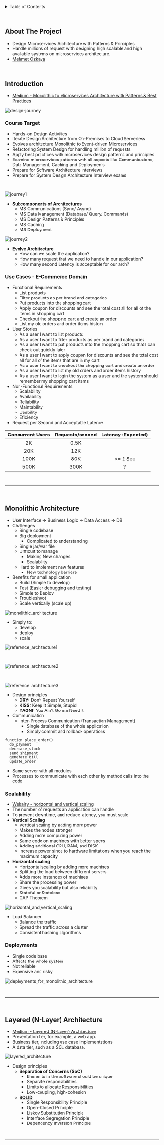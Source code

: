 <details>
  <summary>Table of Contents</summary>
  <ol>
    <li><a href="#about-the-project">About The Project</a></li>
    <li><a href="#introduction">Introduction</a>
      <ol>
        <li><a href="#course-target">Course Target</a></li>
        <li><a href="#use-cases---e-commerce-domain">Use Cases - E-Commerce Domain</a></li>
      </ol>
    </li>
    <li><a href="#monolithic-architecture">Monolithic Architecture</a>
      <ol>
        <li><a href="#scalability">Scalability</a></li>
        <li><a href="#deployments">Deployments</a></li>
      </ol>
    </li>
    <li><a href="#layered-n-layer-architecture">Layered (N-Layer) Architecture</a>
</details>

&nbsp;

## About The Project

- Design Microservices Architecture with Patterns & Principles
- Handle millions of request with designing high scalable and high available systems on microservices architecture.
- [Mehmet Ozkaya](https://github.com/mehmetozkaya)

&nbsp;

## Introduction

- [Medium - Monolithic to Microservices Architecture with Patterns & Best Practices](https://medium.com/design-microservices-architecture-with-patterns/monolithic-to-microservices-architecture-with-patterns-best-practices-a768272797b2)

![design-journey](/diagrams/design-journey.png)

### Course Target

- Hands-on Design Activities
- Iterate Design Architecture from On-Premises to Cloud Serverless
- Evolves architecture Monolithic to Event-driven Microservices
- Refactoring System Design for handling million of requests
- Apply best practices with mcroservices design patterns and principles
- Examine microservices patterns with all aspects like Communications, Data Management, Caching and Deployments
- Prepare for Software Architecture Interviews
- Prepare for System Design Architecture Interview exams

&nbsp;

![journey1](/diagrams/journey1.png)

- <b>Subcomponents of Architectures</b>
  - MS Communications (Sync/ Async)
  - MS Data Management (Database/ Query/ Commands)
  - MS Design Patterns & Principles
  - MS Caching
  - MS Deployment

![journey2](/diagrams/journey2.png)

- <b>Evolve Architecture</b>
  - How can we scale the application?
  - How many request that we need to handle in our application?
  - How many second Latency is acceptable for our arch?

### Use Cases - E-Commerce Domain

- Functional Requirements
  - List products
  - Filter products as per brand and categories
  - Put products into the shopping cart
  - Apply coupon for discounts and see the total cost all for all of the items in shopping cart
  - Checkout the shopping cart and create an order
  - List my old orders and order items history
- User Stories
  - As a user I want to list products
  - As a user I want to filter products as per brand and categories
  - As a user I want to put products into the shopping cart so that I can check out quickly later
  - As a user I want to apply coupon for discounts and see the total cost all for all of the items that are in my cart
  - As a user I want to checkout the shopping cart and create an order
  - As a user I want to list my old orders and order items history
  - As a user I want to login the system as a user and the system should remember my shopping cart items
- Non-Functional Requirements
  - Scalability
  - Availability
  - Reliability
  - Maintability
  - Usability
  - Eficiency
- Request per Second and Acceptable Latency

| Concurrent Users | Requests/second | Latency (Expected) |
| :--------------: | :-------------: | :----------------: |
|        2K        |      0.5K       |                    |
|       20K        |       12K       |                    |
|       100K       |       80K       |      <= 2 Sec      |
|       500K       |      300K       |         ?          |

&nbsp;

---

&nbsp;

## Monolithic Architecture

- User Interface -> Business Logic -> Data Access -> DB
- Challenges
  - Single codebase
  - Big deployment
    - Complicated to understanding
  - Single jar/war file
  - Difficult to manage
    - Making New changes
    - Scalability
  - Hard to implement new features
    - New technology barriers
- Benefits for small application
  - Build (Simple to develop)
  - Test (Easier debugging and testing)
  - Simple to Deploy
  - Troubleshoot
  - Scale vertically (scale up)

![monolithic_architecture](/diagrams/monolithic_architecture.png)

- Simply to:
  - develop
  - deploy
  - scale

![reference_architecture1](/diagrams/reference_architecture1.png)

&nbsp;

![reference_architecture2](/diagrams/reference_architecture2.png)

&nbsp;

![reference_architecture3](/diagrams/reference_architecture3.png)

- Design principles
  - <b>DRY:</b> Don’t Repeat Yourself
  - <b>KISS:</b> Keep It Simple, Stupid
  - <b>YAGNI:</b> You Ain’t Gonna Need It
- Communication
  - Inter-Process Communication (Transaction Management)
    - Single database of the whole application
    - Simply commit and rollback operations

```
function place_order()
  do_payment
  decrease_stock
  send_shipment
  generate_bill
  update_order
```

- Same server with all modules
- Processes to communicate with each other by method calls into the code

### Scalability

- [Webairy - horizontal and vertical scaling](https://www.webairy.com/horizontal-and-vertical-scaling/)
- The number of requests an application can handle
- To prevent downtime, and reduce latency, you must scale
- <b>Vertical Scaling</b>
  - Vertical scaling by adding more power
  - Makes the nodes stronger
  - Adding more computing power
  - Same code on machines with better specs
  - Adding additional CPU, RAM, and DISK
  - Increase power since to hardware limitations when you reach the maximum capacity
- <b>Horizontal scaling</b>
  - Horizontal scaling by adding more machines
  - Splitting the load between different servers
  - Adds more instances of machines
  - Share the processing power
  - Gives you scalability but also reliability
  - Stateful or Stateless
  - CAP Theorem

![horizontal_and_vertical_scaling](/diagrams/horizontal_and_vertical_scaling.jpg)

- Load Balancer
  - Balance the traffic
  - Spread the traffic across a cluster
  - Consistent hashing algorithms

### Deployments

- Single code base
- Affects the whole system
- Not reliable
- Expensive and risky

![deployments_for_monolithic_architecture](/diagrams/deployments_for_monolithic_architecture.png)

&nbsp;

---

&nbsp;

## Layered (N-Layer) Architecture

- [Medium - Layered (N-Layer) Architecture](https://medium.com/design-microservices-architecture-with-patterns/layered-n-layer-architecture-e15ffdb7fa42)
- Presentation tier, for example, a web app.
- Business tier, including use case implementations
- A data tier, such as a SQL database.

![layered_architecture](diagrams/layered_architecture.png)

- Design principles
  - <b>Separation of Concerns (SoC)</b>
    - Elements in the software should be unique
    - Separate responsibilities
    - Limits to allocate Responsibilities
    - Low-coupling, high-cohesion
  - [<b>SOLID</b>](https://medium.com/bgl-tech/what-are-the-solid-design-principles-c61feff33685)
    - Single Responsibility Principle
    - Open-Closed Principle
    - Liskov Substitution Principle
    - Interface Segregation Principle
    - Dependency Inversion Principle

&nbsp;

---

&nbsp;
